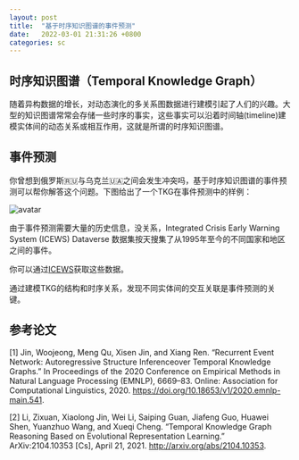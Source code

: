 ```yaml
---
layout: post
title:  "基于时序知识图谱的事件预测"
date:   2022-03-01 21:31:26 +0800
categories: sc
---
```


## 时序知识图谱（Temporal Knowledge Graph）

随着异构数据的增长，对动态演化的多关系图数据进行建模引起了人们的兴趣。大型的知识图谱常常会存储一些时序的事实，这些事实可以沿着时间轴(timeline)建模实体间的动态关系或相互作用，这就是所谓的时序知识图谱。


## 事件预测

你曾想到俄罗斯🇷🇺与乌克兰🇺🇦之间会发生冲突吗，基于时序知识图谱的事件预测可以帮你解答这个问题。下图给出了一个TKG在事件预测中的样例：

![avatar](../../../../supplementary/tkg.png)

由于事件预测需要大量的历史信息，没关系，Integrated Crisis Early Warning System (ICEWS) Dataverse 数据集按天搜集了从1995年至今的不同国家和地区之间的事件。

你可以通过[ICEWS](https://dataverse.harvard.edu/dataverse/icews)获取这些数据。

通过建模TKG的结构和时序关系，发现不同实体间的交互关联是事件预测的关键。

## 参考论文

[1] Jin, Woojeong, Meng Qu, Xisen Jin, and Xiang Ren. “Recurrent Event Network: Autoregressive Structure Inferenceover Temporal Knowledge Graphs.” In Proceedings of the 2020 Conference on Empirical Methods in Natural Language Processing (EMNLP), 6669–83. Online: Association for Computational Linguistics, 2020. https://doi.org/10.18653/v1/2020.emnlp-main.541.


[2] Li, Zixuan, Xiaolong Jin, Wei Li, Saiping Guan, Jiafeng Guo, Huawei Shen, Yuanzhuo Wang, and Xueqi Cheng. “Temporal Knowledge Graph Reasoning Based on Evolutional Representation Learning.” ArXiv:2104.10353 [Cs], April 21, 2021. http://arxiv.org/abs/2104.10353.
